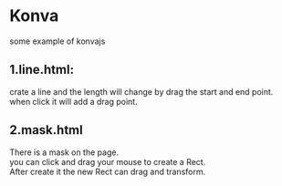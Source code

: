 # Konva
some example of konvajs

## 1.line.html:  
  crate a line and the length will change by drag the start and end point.  
  when click it will add a drag point.  
## 2.mask.html   
  There is a mask on the page.  
  you can click and drag your mouse to create a Rect.  
  After create it the new Rect can drag and transform.  
